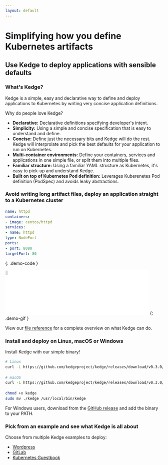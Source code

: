 ```yaml
---
layout: default
---
```


# Simplifying how you define Kubernetes artifacts

## Use Kedge to deploy applications with sensible defaults

### What's Kedge?

Kedge is a simple, easy and declarative way to define and deploy applications to Kubernetes by writing very concise application definitions.

Why do people love Kedge?

  - __Declarative:__ Declarative definitions specifying developer's intent.
  - __Simplicity:__ Using a simple and concise specification that is easy to understand and define.
  - __Concise:__ Define just the necessary bits and Kedge will do the rest. Kedge will interprolate and pick the best defaults for your application to run on Kubernetes.
  - __Multi-container environments:__ Define your containers, services and applications in one simple file, or split them into multiple files.
  - __Familiar structure:__ Using a familiar YAML structure as Kubernetes, it's easy to pick-up and understand Kedge.
  - __Built on top of Kubernetes Pod definition:__ Leverages Kuberenetes Pod definition (PodSpec) and avoids leaky abstractions.

### Avoid writing long artifact files, deploy an application straight to a Kubernetes cluster

```yaml
name: httpd
containers:
- image: centos/httpd
services:
- name: httpd
type: NodePort
ports:
- port: 8080
targetPort: 80
```
{: .demo-code }

![Demo Gif](/img/demo.gif)
{: .demo-gif }

View our [file reference](/file-reference) for a complete overview on what Kedge can do.

### Install and deploy on Linux, macOS or Windows

Install Kedge with our simple binary!

```sh
# Linux
curl -L https://github.com/kedgeproject/kedge/releases/download/v0.3.0/kedge-linux-amd64 -o kedge

# macOS
curl -L https://github.com/kedgeproject/kedge/releases/download/v0.3.0/kedge-darwin-amd64 -o kedge

chmod +x kedge
sudo mv ./kedge /usr/local/bin/kedge
```

For Windows users, download from the [GitHub release](https://github.com/kedgeproject/kedge/releases/download/v0.3.0/kedge-windows-amd64.exe) and add the binary to your PATH.

### Pick from an example and see what Kedge is all about

Choose from multiple Kedge examples to deploy:

- [Wordpress](https://github.com/kedgeproject/kedge/tree/master/examples/wordpress)
- [GitLab](https://github.com/kedgeproject/kedge/tree/master/examples/gitlab)
- [Kubernetes Guestbook](https://github.com/kedgeproject/kedge/tree/master/examples/guestbook-demo)
